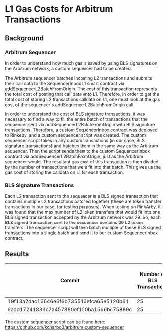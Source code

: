 # L1 Gas Costs for Arbitrum Transactions

## Background

### Arbitrum Sequencer
In order to understand how much gas is saved by using BLS signatures on the Arbitrum network, 
a custom sequencer had to be created. 

The Arbitrum sequencer batches incoming L2 transactions and submits their call data to the SequencerInbox 
L1 smart contract via addSequencerL2BatchFromOrigin. The cost of this transaction represents the total cost 
of posting that call data onto L1. Therefore, in order to get the total cost of storing L2 transactions 
calldata on L1, one must look at the gas cost of the sequencer's addSequencerL2BatchFromOrigin call.

In order to understand the cost of BLS signature transactions, it was necessary to find a way to fill the
entire batch of transactions that the sequencer sent via addSequencerL2BatchFromOrigin with BLS signature
transactions. Therefore, a custom SequencerInbox contract was deployed to Rinkeby, and a custom sequencer
script was created. The custom sequencer script takes in any custom transactions (in our case, BLS signature
transactions) and batches them in the same way as the Arbitrum sequencer. Then the script sends them to the
custom SequencerInbox contract via addSequencerL2BatchFromOrigin, just as the Arbitrum sequencer would. The
resultant gas cost of this transaction is then divided by the number of transactions that were fit into that batch.
This gives us the gas cost of storing the calldata on L1 for each transaction.

### BLS Signature Transactions
Each L2 transaction sent to the sequencer is a BLS signed transaction that contains multiple L2 transactions 
batched together (these are token transfer transactions in our case, for testing purposes). When testing on
RinkArby, it was found that the max number of L2 token transfers that would fit into one BLS signed transaction
accepted by the Arbitrum network was 29. So, each BLS signed transaction sent to the sequencer contains 29 
L2 token transfers. The sequencer script will then batch multiple of these BLS signed transactions into a single
batch and send it to our custom SequencerInbox contract.

## Results

| Commit | Number of BLS Transactions | Number of token transfers (per BLS tx) | Gas Cost (Low) | Gas Cost (High) | Gas per Token Transfer (High)|
| ----------- | ----------- | ----------- | ----------- | ----------- |  ----------- |
| 19f13a2dac16646e6f6b735516efca65e5120b61 | 25 | 29 | 764738 | 832374 | 1148 |
| 6add17241833c7a457880ef150ba1566bc75889c | 25 | 29 | 772816 | ~840000 | 1158 |

The custom sequencer script can be found here: https://github.com/kcharbo3/arbitrum-custom-sequencer